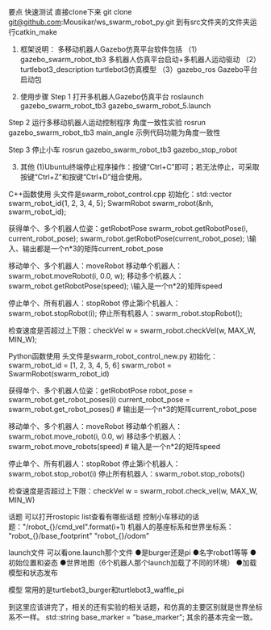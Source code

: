 要点
快速测试
直接clone下来
git clone git@github.com:Mousikar/ws_swarm_robot_py.git
到有src文件夹的文件夹运行catkin_make

1. 框架说明：
多移动机器人Gazebo仿真平台软件包括
    （1）gazebo_swarm_robot_tb3
        多机器人仿真平台启动+多机器人运动驱动
    （2）turtlebot3_description
        turtlebot3仿真模型
    （3）gazebo_ros
        Gazebo平台启动包


2. 使用步骤
Step 1 打开多机器人Gazebo仿真平台
    roslaunch gazebo_swarm_robot_tb3 gazebo_swarm_robot_5.launch

Step 2 运行多移动机器人运动控制程序
    角度一致性实验
      rosrun gazebo_swarm_robot_tb3 main_angle
        示例代码功能为角度一致性

Step 3 停止小车
    rosrun gazebo_swarm_robot_tb3 gazebo_stop_robot


3. 其他
    (1)Ubuntu终端停止程序操作：按键“Ctrl+C”即可；若无法停止，可采取按键“Ctrl+Z”和按键“Ctrl+D”组合使用。

C++函数使用
头文件是swarm_robot_control.cpp
初始化：std::vector<int> swarm_robot_id{1, 2, 3, 4, 5};
SwarmRobot swarm_robot(&nh, swarm_robot_id);

获得单个、多个机器人位姿：getRobotPose
swarm_robot.getRobotPose(i, current_robot_pose); 
swarm_robot.getRobotPose(current_robot_pose); \\输入、输出都是一个n*3的矩阵current_robot_pose

移动单个、多个机器人：moveRobot
移动单个机器人：swarm_robot.moveRobot(i, 0.0, w);
移动多个机器人：swarm_robot.getRobotPose(speed);  \\输入是一个n*2的矩阵speed

停止单个、所有机器人：stopRobot
停止第i个机器人：swarm_robot.stopRobot(i);
停止所有机器人：swarm_robot.stopRobot();

检查速度是否超过上下限：checkVel
w = swarm_robot.checkVel(w, MAX_W, MIN_W);

Python函数使用
头文件是swarm_robot_control_new.py
初始化：
swarm_robot_id = [1, 2, 3, 4, 5, 6]
swarm_robot = SwarmRobot(swarm_robot_id)

获得单个、多个机器人位姿：getRobotPose
robot_pose = swarm_robot.get_robot_poses(i) 
current_robot_pose = swarm_robot.get_robot_poses()  # 输出是一个n*3的矩阵current_robot_pose

移动单个、多个机器人：moveRobot
移动单个机器人：swarm_robot.move_robot(i, 0.0, w)
移动多个机器人：swarm_robot.move_robots(speed) # 输入是一个n*2的矩阵speed

停止单个、所有机器人：stopRobot
停止第i个机器人：swarm_robot.stop_robot(i)
停止所有机器人：swarm_robot.stop_robots()

检查速度是否超过上下限：checkVel
w = swarm_robot.check_vel(w, MAX_W, MIN_W)

话题
可以打开rostopic list查看有哪些话题
控制小车移动的话题："/robot_{}/cmd_vel".format(i+1)
机器人的基座标系和世界坐标系：
"robot_{}/base_footprint"
"robot_{}/odom"

launch文件
可以看one.launch那个文件
●是burger还是pi
●名字robot1等等
●初始位置和姿态
●世界地图（6个机器人那个launch加载了不同的环境）
●加载模型和状态发布

模型
常用的是turtlebot3_burger和turtlebot3_waffle_pi

到这里应该讲完了，相关的还有实验的相关话题，和仿真的主要区别就是世界坐标系不一样。
std::string base_marker = "base_marker";
其余的基本完全一致。

